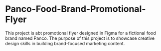 # Panco-Food-Brand-Promotional-Flyer
This project is abt promotional flyer designed in Figma for a fictional food brand named Panco. The purpose of this project is to showcase creative design skills in building brand-focused marketing content. 

